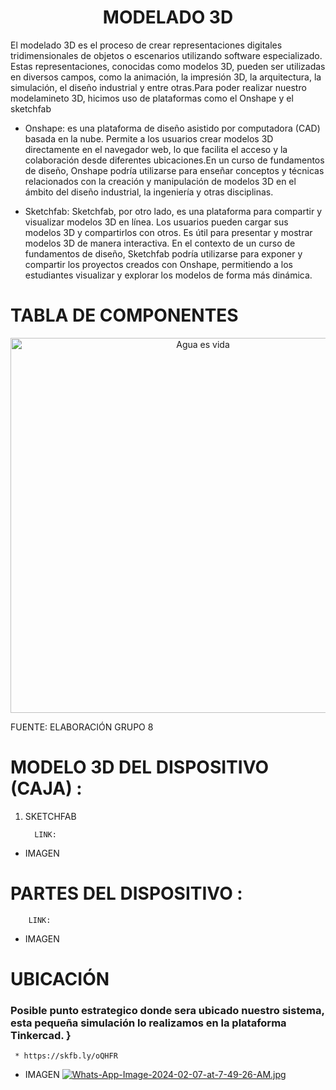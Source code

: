 
<h1 align="center"><b>MODELADO 3D</b></h1>

El modelado 3D es el proceso de crear representaciones digitales tridimensionales de objetos o escenarios utilizando software especializado. Estas representaciones, conocidas como modelos 3D, pueden ser utilizadas en diversos campos, como la animación, la impresión 3D, la arquitectura, la simulación, el diseño industrial y entre otras.Para poder realizar nuestro modelamineto 3D, hicimos uso de plataformas como el Onshape y el sketchfab

* Onshape: es una plataforma de diseño asistido por computadora (CAD) basada en la nube. Permite a los usuarios crear modelos 3D directamente en el navegador web, lo que facilita el acceso y la colaboración desde diferentes ubicaciones.En un curso de fundamentos de diseño, Onshape podría utilizarse para enseñar conceptos y técnicas relacionados con la creación y manipulación de modelos 3D en el ámbito del diseño industrial, la ingeniería y otras disciplinas.

* Sketchfab: Sketchfab, por otro lado, es una plataforma para compartir y visualizar modelos 3D en línea. Los usuarios pueden cargar sus modelos 3D y compartirlos con otros. Es útil para presentar y mostrar modelos 3D de manera interactiva. En el contexto de un curso de fundamentos de diseño, Sketchfab podría utilizarse para exponer y compartir los proyectos creados con Onshape, permitiendo a los estudiantes visualizar y explorar los modelos de forma más dinámica.

# TABLA DE COMPONENTES 
<p align="center">
  <img src="https://i.postimg.cc/3wFNy1CN/Whats-App-Image-2024-02-06-at-10-20-49-PM.jpg)](https://postimg.cc/3yWYVgqQ)" alt="Agua es vida" width="600px" />
</p>
FUENTE: ELABORACIÓN GRUPO 8

# MODELO 3D DEL DISPOSITIVO (CAJA) :
1. SKETCHFAB
   
         LINK:
* IMAGEN
# PARTES DEL DISPOSITIVO :
        LINK:

* IMAGEN

# UBICACIÓN
### Posible punto estrategico donde sera ubicado nuestro sistema, esta pequeña simulación lo realizamos en la plataforma Tinkercad. }
     * https://skfb.ly/oQHFR
* IMAGEN
  [![Whats-App-Image-2024-02-07-at-7-49-26-AM.jpg](https://i.postimg.cc/FK7540gf/Whats-App-Image-2024-02-07-at-7-49-26-AM.jpg)](https://postimg.cc/yJ4rhgGB)
